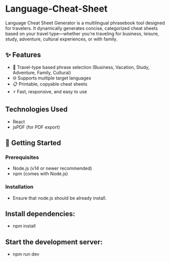 # Language-Cheat-Sheet
Language Cheat Sheet Generator is a multilingual phrasebook tool designed for travelers. It dynamically generates concise, categorized cheat sheets based on your travel type—whether you're traveling for business, leisure, study, adventure, cultural experiences, or with family.

## ✨ Features
- 🧳 Travel-type based phrase selection (Business, Vacation, Study, Adventure, Family, Cultural)
- 🌐 Supports multiple target languages
- 📋 Printable, copyable cheat sheets
- ⚡ Fast, responsive, and easy to use

## Technologies Used
- React
- jsPDF (for PDF export)

## 🚀 Getting Started

### Prerequisites
- Node.js (v14 or newer recommended)
- npm (comes with Node.js)

### Installation
- Ensure that node.js should be already install.
  
## Install dependencies:
- npm install

## Start the development server:
- npm run dev
